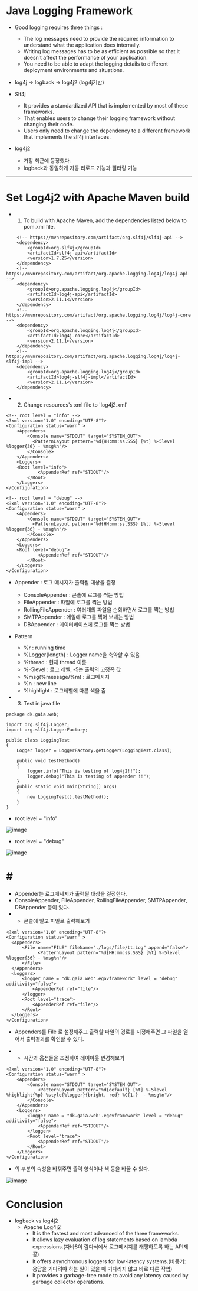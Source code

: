  # Java Logging Framework
 
* Good logging requires three things : 

    * The log messages need to provide the required information to understand what the application does internally.
    * Writing log messages has to be as efficient as possible so that it doesn’t affect the performance of your application.
    * You need to be able to adapt the logging details to different deployment environments and situations.

* log4j -> logback -> log4j2 (log4j기반)

* Slf4j
    * It provides a standardized API that is implemented by most of these frameworks.
    * That enables users to change their logging framework without changing their code.
    * Users only need to change the dependency to a different framework that implements the slf4j interfaces. 

* log4j2
    * 가장 최근에 등장했다.
    * logback과 동일하게 자동 리로드 기능과 필터링 기능 

***
# Set Log4j2 with Apache Maven build

* 1) To build with Apache Maven, add the dependencies listed below to pom.xml file.
<!-- Logging -->
		<!-- https://mvnrepository.com/artifact/org.slf4j/slf4j-api -->
		<dependency>
    		<groupId>org.slf4j</groupId>
    		<artifactId>slf4j-api</artifactId>
    		<version>1.7.25</version>
		</dependency>
		<!-- https://mvnrepository.com/artifact/org.apache.logging.log4j/log4j-api -->
		<dependency>
    		<groupId>org.apache.logging.log4j</groupId>
    		<artifactId>log4j-api</artifactId>
    		<version>2.11.1</version>
		</dependency>
		<!-- https://mvnrepository.com/artifact/org.apache.logging.log4j/log4j-core -->
		<dependency>
    		<groupId>org.apache.logging.log4j</groupId>
    		<artifactId>log4j-core</artifactId>
    		<version>2.11.1</version>
		</dependency>
		<!-- https://mvnrepository.com/artifact/org.apache.logging.log4j/log4j-slf4j-impl -->
		<dependency>
    		<groupId>org.apache.logging.log4j</groupId>
    		<artifactId>log4j-slf4j-impl</artifactId>
    		<version>2.11.1</version>
		</dependency>
    
* 2) Change resources's xml file to 'log4j2.xml'

~~~
<!-- root level = "info" -->
<?xml version="1.0" encoding="UTF-8"?>
<Configuration status="warn" >
    <Appenders>
        <Console name="STDOUT" target="SYSTEM_OUT">
          <PatternLayout pattern="%d{HH:mm:ss.SSS} [%t] %-5level %logger{36} - %msg%n"/>
        </Console>
    </Appenders>
    <Loggers>
    <Root level="info">          
        	<AppenderRef ref="STDOUT"/>
        </Root>
    </Loggers>
</Configuration>
~~~

~~~
<!-- root level = "debug" -->
<?xml version="1.0" encoding="UTF-8"?>
<Configuration status="warn" >
    <Appenders>
        <Console name="STDOUT" target="SYSTEM_OUT">
          <PatternLayout pattern="%d{HH:mm:ss.SSS} [%t] %-5level %logger{36} - %msg%n"/>
        </Console>
    </Appenders>
    <Loggers>
    <Root level="debug">          
        	<AppenderRef ref="STDOUT"/>
        </Root>
    </Loggers>
</Configuration>
~~~

* Appender : 로그 메시지가 출력될 대상을 결정
  * ConsoleAppender : 콘솔에 로그를 찍는 방법
  * FileAppender : 파일에 로그를 찍는 방법
  * RollingFileAppender : 여러개의 파일을 순회하면서 로그를 찍는 방법
  * SMTPAppender : 메일에 로그를 찍어 보내는 방법
  * DBAppender : 데이터베이스에 로그를 찍는 방법
* Pattern
  * %r : running time
  * %Logger{length} : Logger name을 축약할 수 있음
  * %thread : 현재 thread 이름
  * %-5level : 로그 레벨, -5는 출력의 고정폭 값
  * %msg(%message/%m) : 로그메시지
  * %n : new line
  * %highlight : 로그레벨에 따른 색을 줌 


* 3) Test in java file

~~~
package dk.gaia.web;

import org.slf4j.Logger;
import org.slf4j.LoggerFactory;

public class LoggingTest
{
	Logger logger = LoggerFactory.getLogger(LoggingTest.class);

	public void testMethod()
	{
		logger.info("This is testing of log4j2!!");
		logger.debug("This is testing of appender !!");
	}
	public static void main(String[] args)
	{
		new LoggingTest().testMethod();
	}
}
~~~

  * root level = "info"
  
  ![image](https://user-images.githubusercontent.com/32332719/55716083-10026300-5a31-11e9-9f07-a5446ffc40cf.png)
  
  * root level = "debug"
  
  ![image](https://user-images.githubusercontent.com/32332719/55716096-15f84400-5a31-11e9-8d2c-e977addbb236.png)
  
  # # #
  * Appender는 로그메세지가 출력될 대상을 결정한다.
   * ConsoleAppender, FileAppender, RollingFileAppender, SMTPAppender, DBAppender 등이 있다.
*  + 콘솔에 말고 파일로 출력해보기
  ~~~
  <?xml version="1.0" encoding="UTF-8"?>
  <Configuration status="warn" >
    <Appenders>
        <File name="FILE" fileName="./logs/file/tt.Log" append="false">
            <PatternLayout pattern="%d{HH:mm:ss.SSS} [%t] %-5level %logger{36} - %msg%n"/>
        </File>
    </Appenders>
    <Loggers>
        <logger name = "dk.gaia.web'.egovframework" level = "debug" additivity="false">
        	<AppenderRef ref="file"/>
        </logger>
        <Root level="trace">
        	<AppenderRef ref="file"/>
        </Root>
    </Loggers>
  </Configuration>
  ~~~
* Appenders를 File 로 설정해주고 출력할 파일의 경로를 지정해주면 그 파일을 열어서 출력결과를 확인할 수 있다.

* + 시간과 옵션들을 조정하여 레이아웃 변경해보기
~~~
<?xml version="1.0" encoding="UTF-8"?>
<Configuration status="warn" >
    <Appenders>
        <Console name="STDOUT" target="SYSTEM_OUT">
            <PatternLayout pattern="%d{default} [%t] %-5level %highlight{%p} %style{%logger}{bright, red} %C{1.}  - %msg%n"/>
        </Console>
    </Appenders>
    <Loggers>
        <logger name = "dk.gaia.web'.egovframework" level = "debug" additivity="false">
        	<AppenderRef ref="STDOUT"/>
        </logger>
        <Root level="trace">
        	<AppenderRef ref="STDOUT"/>
        </Root>
    </Loggers>
</Configuration>
~~~
 * <Appenders>의 <PatternLayout>부분의 속성을 바꿔주면 출력 양식이나 색 등을 바꿀 수 있다.

![image](https://user-images.githubusercontent.com/32332719/55856835-7a88df80-5ba6-11e9-8a43-bc10a84b2d8e.png)

	
  ###
  # Conclusion
  * logback vs log4j2
    * Apache Log4j2
      * It is the fastest and most advanced of the three frameworks.
      * It allows lazy evaluation of log statements based on lambda expressions.(자바8이 람다식에서 로그메시지를 래핑하도록 하는 API제공)
      * It offers asynchronous loggers for low-latency systems.(비동기: 응답을 기다려야 하는 일이 있을 때 기다리지 않고 바로 다른 작업)
      * It provides a garbage-free mode to avoid any latency caused by garbage collector operations.

